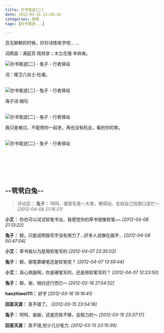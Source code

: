 ```yaml
---
title: 抄书笔迹[二]
date: 2012-03-15 22:38:34
categories: 随笔
tags: [抄书笔迹...]

---
```

百无聊赖的时候，抄抄诗练练字吧... ...

词两首：满庭芳·周邦彦；木兰花慢·辛弃疾。

![抄书笔迹[二] - 兔子 - 行者驿站](1272829844702906977.jpg)

词：赠卫八处士·杜甫。<br /><br />

![抄书笔迹[二] - 兔子 - 行者驿站](1272829844702906977.jpg)

海子诗·摘句<br /><br />

![抄书笔迹[二] - 兔子 - 行者驿站](1272829844702906977.jpg)

我只是难过，不能陪你一起老，再也没有机会，看到你的笑。<br /><br />

![抄书笔迹[二] - 兔子 - 行者驿站](1272829844702906977.jpg)

<br /><br />

<br /><br />

--茕茕白兔--
---
>评论区：
>**兔子：** 呵呵，寝室毛笔一大堆，懒得动，总给自己找借口说忙～  *[2012-04-08 21:16:21]*
>
**小艾：** 你也可以试试软笔书法，我感觉你的草书很像软笔~~  *[2012-04-08 21:13:22]*
>
**兔子：** 额，只能说明我写字没有用力了…好多人说像在画字…  *[2012-04-08 00:47:04]*
>
**小艾：** 草书我以为是用软笔写的  *[2012-04-07 23:35:02]*
>
**兔子：** 额，钢笔算硬笔还是软笔呢？  *[2012-04-07 13:59:44]*
>
**小艾：** 真心佩服啊，你是硬笔写的，还是用软笔写的？  *[2012-04-07 12:23:50]*
>
**兔子：** 额，谢，相对还行而已～  *[2012-03-16 21:54:52]*
>
**hanzhiwei111：** 好字  *[2012-03-16 19:16:41]*
>
**回首天涯：** 真不错了。  *[2012-03-15 23:54:18]*
>
**兔子：** 呵呵，谢谢，还是历练不够，会努力的～  *[2012-03-15 23:37:17]*
>
**回首天涯：** 真不错,但少几分笔力.  *[2012-03-15 23:15:39]*
>
